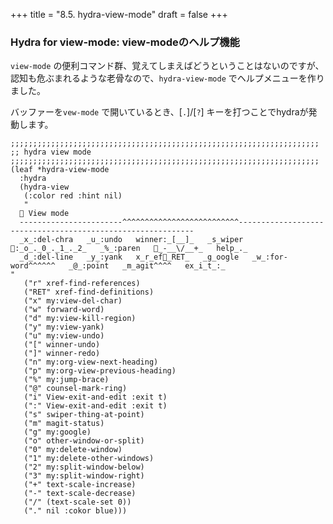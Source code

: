 +++
title = "8.5. hydra-view-mode"
draft = false
+++
### Hydra for view-mode: view-modeのヘルプ機能
`view-mode` の便利コマンド群、覚えてしまえばどうということはないのですが、認知も危ぶまれるような老骨なので、`hydra-view-mode` でヘルプメニューを作りました。

バッファーを`vew-mode` で開いているとき、[`.`]/[`?`] キーを打つことでhydraが発動します。

```elisp
;;;;;;;;;;;;;;;;;;;;;;;;;;;;;;;;;;;;;;;;;;;;;;;;;;;;;;;;;;;;;;;;;;;;;
;; hydra view mode
;;;;;;;;;;;;;;;;;;;;;;;;;;;;;;;;;;;;;;;;;;;;;;;;;;;;;;;;;;;;;;;;;;;;;
(leaf *hydra-view-mode
  :hydra
  (hydra-view
   (:color red :hint nil)
   "
   View mode
  -----------------------^^^^^^^^^^^^^^^^^^^^^^^^^^------------------------------------------------------------
  _x_:del-chra   _u_:undo   winner:_[__]_   _s_wiper   :_o_._0_._1_._2_   _%_:paren   _-__\/__+_   help_._
  _d_:del-line   _y_:yank   x_r_ef🐾_RET_   _g_oogle   _w_:for-word^^^^^^   _@_:point   _m_agit^^^^   ex_i_t_:_
"
   ("r" xref-find-references)
   ("RET" xref-find-definitions)
   ("x" my:view-del-char)
   ("w" forward-word)
   ("d" my:view-kill-region)
   ("y" my:view-yank)
   ("u" my:view-undo)
   ("[" winner-undo)
   ("]" winner-redo)
   ("n" my:org-view-next-heading)
   ("p" my:org-view-previous-heading)
   ("%" my:jump-brace)
   ("@" counsel-mark-ring)
   ("i" View-exit-and-edit :exit t)
   (":" View-exit-and-edit :exit t)
   ("s" swiper-thing-at-point)
   ("m" magit-status)
   ("g" my:google)
   ("o" other-window-or-split)
   ("0" my:delete-window)
   ("1" my:delete-other-windows)
   ("2" my:split-window-below)
   ("3" my:split-window-right)
   ("+" text-scale-increase)
   ("-" text-scale-decrease)
   ("/" (text-scale-set 0))
   ("." nil :cokor blue)))
```
